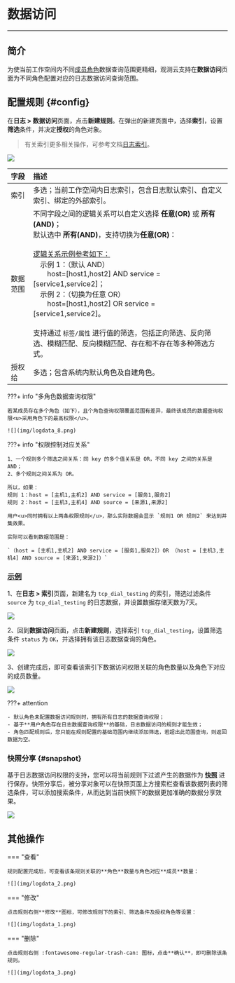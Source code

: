 # 数据访问
---

## 简介

为使当前工作空间内不同[成员角色](../management/role-list.md)数据查询范围更精细，观测云支持在**数据访问**页面为不同角色配置对应的日志数据访问查询范围。      


## 配置规则 {#config}   

在**日志 > 数据访问**页面，点击**新建规则**。在弹出的新建页面中，选择**索引**，设置**筛选**条件，并决定**授权**的角色对象。

> 有关索引更多相关操作，可参考文档[日志索引](../logs/multi-index.md)。   

![](img/data-1.png)

| 字段      | 描述                          |
| :---------- | :----------------------------------- |
| 索引       | 多选；当前工作空间内日志索引，包含日志默认索引、自定义索引、绑定的外部索引。  |
| 数据范围      | 不同字段之间的逻辑关系可以自定义选择 **任意(OR)** 或 **所有(AND)**；<br/>默认选中 **所有(AND)**，支持切换为**任意(OR)**：<br/><br/><u>逻辑关系示例参考如下：</u><br/>&emsp;示例 1：（默认 AND）<br/>&emsp;&emsp;host=[host1,host2] AND service = [service1,service2]；<br/>&emsp;示例 2：（切换为任意 OR）<br/>&emsp;&emsp;host=[host1,host2] OR service = [service1,service2]。<br/><br/>支持通过 `标签/属性` 进行值的筛选，包括正向筛选、反向筛选、模糊匹配、反向模糊匹配、存在和不存在等多种筛选方式。 |
| 授权给    | 多选；包含系统内默认角色及自建角色。  |


???+ info "多角色数据查询权限"

    若某成员存在多个角色（如下），且个角色查询权限覆盖范围有差异，最终该成员的数据查询权限<u>采用角色下的最高权限</u>。

    ![](img/logdata_8.png)
    

???+ info "权限控制对应关系"

    1、一个规则多个筛选之间关系：同 key 的多个值关系是 OR，不同 key 之间的关系是 AND；  
    2、多个规则之间关系为 OR。  
    
    所以，如果：  
    规则 1：host = [主机1,主机2] AND service = [服务1,服务2]   
    规则 2：host = [主机3,主机4] AND source = [来源1,来源2]  

    用户<u>同时拥有以上两条权限规则</u>，那么实际数据会显示 `规则1 OR 规则2` 来达到并集效果。

    实际可以看到数据范围是：  
    
    `（host = [主机1,主机2] AND service = [服务1,服务2]）OR （host = [主机3,主机4] AND source = [来源1,来源2]）`

### <u>示例</u>

1、在**日志 > 索引**页面，新建名为 `tcp_dial_testing` 的索引，筛选过滤条件 `source` 为 `tcp_dial_testing` 的日志数据，并设置数据存储天数为7天。     

![](img/logdata_5.png)

2、回到**数据访问**页面，点击**新建规则**，选择索引 `tcp_dial_testing`，设置筛选条件 `status` 为 `OK`，并选择拥有该日志数据查询的角色。

![](img/logdata_4.png)

3、创建完成后，即可查看该索引下数据访问权限关联的角色数量以及角色下对应的成员数量。

![](img/logdata_6.png)


???+ attention  

    - 默认角色未配置数据访问规则时，拥有所有日志的数据查询权限；
    - 基于**用户角色存在日志数据查询权限**的基础，日志数据访问的规则才能生效；
    - 角色匹配规则后，您只能在规则配置的基础范围内继续添加筛选，若超出此范围查询，则返回数据为空。


### 快照分享 {#snapshot}      

基于日志数据访问权限的支持，您可以将当前规则下过滤产生的数据作为 **[快照](../getting-started/function-details/snapshot.md)** 进行保存。快照分享后，被分享对象可以在快照页面上方搜索栏查看该数据列表的筛选条件，可以添加搜索条件，从而达到当前快照下的数据更加准确的数据分享效果。  

![](img/logdatasnapshot.png)


## 其他操作

=== "查看"

    规则配置完成后，可查看该条规则关联的**角色**数量与角色对应**成员**数量：
  
    ![](img/logdata_2.png)

=== "修改"

    点击规则右侧**修改**图标，可修改规则下的索引、筛选条件及授权角色等设置：

    ![](img/logdata_1.png)

=== "删除"

    点击规则右侧 :fontawesome-regular-trash-can: 图标，点击**确认**，即可删除该条规则。
  
    ![](img/logdata_3.png)

